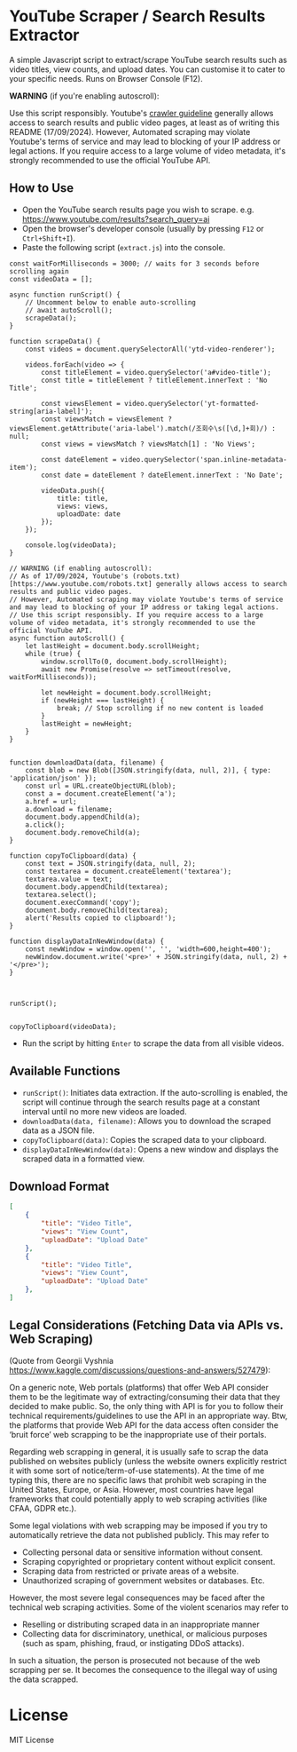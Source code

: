 # YouTube Scraper / Search Results Extractor

 A simple Javascript script to extract/scrape YouTube search results such as video titles, view counts, and upload dates. You can customise it to cater to your specific needs. Runs on Browser Console (F12).


**WARNING** (if you're enabling autoscroll):

  Use this script responsibly. Youtube's [crawler guideline](https://www.youtube.com/robots.txt) generally allows access to search results and public video pages, at least as of writing this README (17/09/2024). However, Automated scraping may violate Youtube's terms of service and may lead to blocking of your IP address or legal actions. If you require access to a large volume of video metadata, it's strongly recommended to use the official YouTube API.


## How to Use

   - Open the YouTube search results page you wish to scrape. e.g. https://www.youtube.com/results?search_query=ai    
   - Open the browser's developer console (usually by pressing `F12` or `Ctrl+Shift+I`).
   - Paste the following script (`extract.js`) into the console.
```
const waitForMilliseconds = 3000; // waits for 3 seconds before scrolling again
const videoData = [];

async function runScript() {
    // Uncomment below to enable auto-scrolling
    // await autoScroll();
    scrapeData();
}

function scrapeData() {
    const videos = document.querySelectorAll('ytd-video-renderer');
    
    videos.forEach(video => {
        const titleElement = video.querySelector('a#video-title');
        const title = titleElement ? titleElement.innerText : 'No Title';

        const viewsElement = video.querySelector('yt-formatted-string[aria-label]');
        const viewsMatch = viewsElement ? viewsElement.getAttribute('aria-label').match(/조회수\s([\d,]+회)/) : null;
        const views = viewsMatch ? viewsMatch[1] : 'No Views';

        const dateElement = video.querySelector('span.inline-metadata-item');
        const date = dateElement ? dateElement.innerText : 'No Date';

        videoData.push({
            title: title,
            views: views,
            uploadDate: date
        });
    });

    console.log(videoData);
}

// WARNING (if enabling autoscroll):
// As of 17/09/2024, Youtube's (robots.txt)[https://www.youtube.com/robots.txt] generally allows access to search results and public video pages.
// However, Automated scraping may violate Youtube's terms of service and may lead to blocking of your IP address or taking legal actions.
// Use this script responsibly. If you require access to a large volume of video metadata, it's strongly recommended to use the official YouTube API.
async function autoScroll() {
    let lastHeight = document.body.scrollHeight;
    while (true) {
        window.scrollTo(0, document.body.scrollHeight);
        await new Promise(resolve => setTimeout(resolve, waitForMilliseconds));

        let newHeight = document.body.scrollHeight;
        if (newHeight === lastHeight) {
            break; // Stop scrolling if no new content is loaded
        }
        lastHeight = newHeight;
    }
}


function downloadData(data, filename) {
    const blob = new Blob([JSON.stringify(data, null, 2)], { type: 'application/json' });
    const url = URL.createObjectURL(blob);
    const a = document.createElement('a');
    a.href = url;
    a.download = filename;
    document.body.appendChild(a);
    a.click();
    document.body.removeChild(a);
}

function copyToClipboard(data) {
    const text = JSON.stringify(data, null, 2);
    const textarea = document.createElement('textarea');
    textarea.value = text;
    document.body.appendChild(textarea);
    textarea.select();
    document.execCommand('copy');
    document.body.removeChild(textarea);
    alert('Results copied to clipboard!');
}

function displayDataInNewWindow(data) {
    const newWindow = window.open('', '', 'width=600,height=400');
    newWindow.document.write('<pre>' + JSON.stringify(data, null, 2) + '</pre>');
}



runScript();


copyToClipboard(videoData); 
```

   - Run the script by hitting `Enter` to scrape the data from all visible videos.


## Available Functions

   - `runScript()`: Initiates data extraction. If the auto-scrolling is enabled, the script will continue through the search results page at a constant interval until no more new videos are loaded.
   - `downloadData(data, filename)`: Allows you to download the scraped data as a JSON file.
   - `copyToClipboard(data)`: Copies the scraped data to your clipboard.
   - `displayDataInNewWindow(data)`: Opens a new window and displays the scraped data in a formatted view.

## Download Format

   ```json
   [
       {
           "title": "Video Title",
           "views": "View Count",
           "uploadDate": "Upload Date"
       },
       {
           "title": "Video Title",
           "views": "View Count",
           "uploadDate": "Upload Date"
       },       
   ]
   ```

## Legal Considerations (Fetching Data via APIs vs. Web Scraping)

(Quote from Georgii Vyshnia https://www.kaggle.com/discussions/questions-and-answers/527479):

On a generic note, Web portals (platforms) that offer Web API consider them to be the legitimate way of extracting/consuming their data that they decided to make public. So, the only thing with API is for you to follow their technical requirements/guidelines to use the API in an appropriate way. Btw, the platforms that provide Web API for the data access often consider the ‘bruit force’ web scrapping to be the inappropriate use of their portals.

Regarding web scrapping in general, it is usually safe to scrap the data published on websites publicly (unless the website owners explicitly restrict it with some sort of notice/term-of-use statements). At the time of me typing this, there are no specific laws that prohibit web scraping in the United States, Europe, or Asia. However, most countries have legal frameworks that could potentially apply to web scraping activities (like CFAA, GDPR etc.).

Some legal violations with web scrapping may be imposed if you try to automatically retrieve the data not published publicly. This may refer to
 - Collecting personal data or sensitive information without consent.
 - Scraping copyrighted or proprietary content without explicit consent.
 - Scraping data from restricted or private areas of a website.
 - Unauthorized scraping of government websites or databases.
Etc.

However, the most severe legal consequences may be faced after the technical web scraping activities. Some of the violent scenarios may refer to
 - Reselling or distributing scraped data in an inappropriate manner
 - Collecting data for discriminatory, unethical, or malicious purposes (such as spam, phishing, fraud, or instigating DDoS attacks).

In such a situation, the person is prosecuted not because of the web scrapping per se. It becomes the consequence to the illegal way of using the data scrapped.


# License

MIT License




